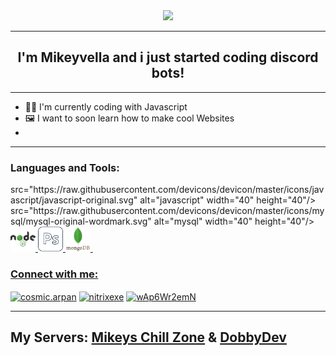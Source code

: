<div align="center" style"border-radius:15px">
  <img src="https://cdn.discordapp.com/avatars/454751200567623700/c8ca455f13c08b9476936bca660eccca.webp?size=1024&format=webp&width=0&height=256" style"width: 100%;border-radius:15px">
</div>

***
## <div align="center">I'm Mikeyvella and i just started coding discord bots!</div>  
***
- 👩‍💻 I'm currently coding with Javascript
- 🖼 I want to soon learn how to make cool Websites
- 
***
<h3 align="left">Languages and Tools:</h3>
<p align="left">
src="https://raw.githubusercontent.com/devicons/devicon/master/icons/javascript/javascript-original.svg" alt="javascript" width="40" height="40"/> </a>   
src="https://raw.githubusercontent.com/devicons/devicon/master/icons/mysql/mysql-original-wordmark.svg" alt="mysql" width="40" height="40"/> </a> <a href="https://www.nginx.com" target="_blank" rel="noreferrer"> <img
src="https://raw.githubusercontent.com/devicons/devicon/master/icons/nodejs/nodejs-original-wordmark.svg" alt="nodejs" width="40" height="40"/> </a> <a href="https://www.photoshop.com/en" target="_blank" rel="noreferrer"> <img
src="https://raw.githubusercontent.com/devicons/devicon/master/icons/photoshop/photoshop-line.svg" alt="photoshop" width="40" height="40"/> </a> <a href="https://www.php.net" target="_blank" rel="noreferrer"> <img 
src="https://raw.githubusercontent.com/devicons/devicon/master/icons/mongodb/mongodb-original-wordmark.svg" alt="mongodb" width="40" height="40"/> </a> <a href="https://www.mysql.com/" target="_blank" rel="noreferrer"> <img 

***
<h3 align="left">Connect with me:</h3>
<p align="left">
<a href="https://instagram.com/mikeyvellayt" target="blank"><img align="center" src="https://raw.githubusercontent.com/rahuldkjain/github-profile-readme-generator/master/src/images/icons/Social/instagram.svg" alt="cosmic.arpan" height="30" width="40" /></a>
<a href="https://www.youtube.com/c/Mikeyvella" target="blank"><img align="center" src="https://raw.githubusercontent.com/rahuldkjain/github-profile-readme-generator/master/src/images/icons/Social/youtube.svg" alt="nitrixexe" height="30" width="40" /></a>
<a href="https://discord.gg/2TzRa8Mt8X" target="blank"><img align="center" src="https://raw.githubusercontent.com/rahuldkjain/github-profile-readme-generator/master/src/images/icons/Social/discord.svg" alt="wAp6Wr2emN" height="30" width="40" /></a>
</p>

***
## My Servers: [**Mikeys Chill Zone**](https://discord.gg/2TzRa8Mt8X) & [**DobbyDev**](https://discord.gg/gmFFBGFBDm)



